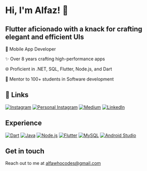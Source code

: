 
# Hi, I'm Alfaz! 👋


## Flutter aficionado with a knack for crafting elegant and efficient UIs

📱 Mobile App Developer

✨ Over 8 years crafting high-performance apps

🌐 Proficient in .NET, SQL, Flutter, Node.js, and Dart

🚀 Mentor to 100+ students in Software development


## 🔗 Links

[![Instagram](https://img.shields.io/badge/Instagram-E4405F?style=for-the-badge&logo=instagram&logoColor=white)](https://www.instagram.com/alfawhocodes)
[![Personal Instagram](https://img.shields.io/badge/Personal%20Instagram-E7405F?style=for-the-badge&logo=instagram&logoColor=white)](https://www.instagram.com/creative_alf)
[![Medium](https://img.shields.io/badge/Medium-12100E?style=for-the-badge&logo=medium&logoColor=white)](https://medium.com/@alfawhocodes)
[![LinkedIn](https://img.shields.io/badge/LinkedIn-0077B5?style=for-the-badge&logo=linkedin&logoColor=white)](https://www.linkedin.com/in/mohammed-alfaz)

## Experience



[![Dart](https://img.shields.io/badge/Dart-blue)](https://dart.dev/)
[![Java](https://img.shields.io/badge/Java-red)](https://www.java.com/)
[![Node.js](https://img.shields.io/badge/Node.js-green)](https://nodejs.org/)
[![Flutter](https://img.shields.io/badge/Flutter-blueviolet)](https://flutter.dev/)
[![MySQL](https://img.shields.io/badge/MySQL-blue)](https://www.mysql.com/)
[![Android Studio](https://img.shields.io/badge/Android%20Studio-brightgreen)](https://developer.android.com/studio)
## Get in touch

Reach out to me at alfawhocodes@gmail.com


